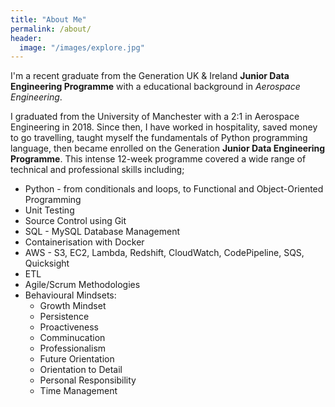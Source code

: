 ```yaml
---
title: "About Me"
permalink: /about/
header:
  image: "/images/explore.jpg"
---
```


I'm a recent graduate from the Generation UK & Ireland **Junior Data Engineering Programme** with a educational background in *Aerospace Engineering*. 

I graduated from the University of Manchester with a 2:1 in Aerospace Engineering in 2018. Since then, I have worked in hospitality, saved money to go travelling, taught myself the fundamentals of Python programming language, then became enrolled on the Generation **Junior Data Engineering Programme**. This intense 12-week programme covered a wide range of technical and professional skills including;

* Python - from conditionals and loops, to Functional and Object-Oriented Programming
* Unit Testing
* Source Control using Git
* SQL - MySQL Database Management
* Containerisation with Docker
* AWS - S3, EC2, Lambda, Redshift, CloudWatch, CodePipeline, SQS, Quicksight 
* ETL 
* Agile/Scrum Methodologies
* Behavioural Mindsets:
    * Growth Mindset   
    * Persistence 
    * Proactiveness
    * Comminucation
    * Professionalism 
    * Future Orientation
    * Orientation to Detail
    * Personal Responsibility 
    * Time Management



